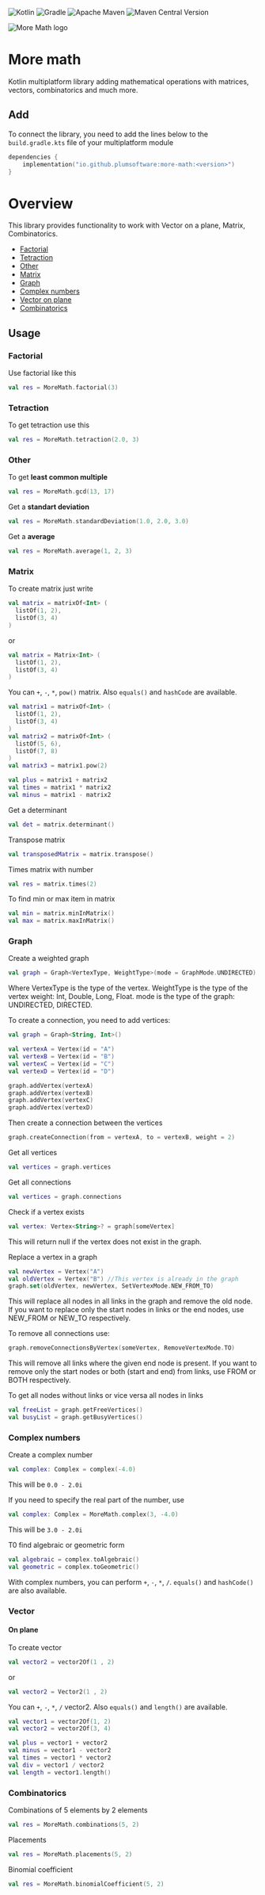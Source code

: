 ![Kotlin](https://img.shields.io/badge/kotlin-%237F52FF.svg?style=for-the-badge&logo=kotlin&logoColor=white)
![Gradle](https://img.shields.io/badge/Gradle-02303A.svg?style=for-the-badge&logo=Gradle&logoColor=white)
![Apache Maven](https://img.shields.io/badge/Apache%20Maven-C71A36?style=for-the-badge&logo=Apache%20Maven&logoColor=white)
![Maven Central Version](https://img.shields.io/maven-central/v/io.github.plumsoftware/more-math?style=for-the-badge&logo=kotlin&logoColor=white&logoSize=auto&label=more%20math&labelColor=orange&color=orange)

![More Math logo](https://github.com/plumsoftware/more-math/blob/develop-v0.0.1/docs/images/logo.png)

# More math

Kotlin multiplatform library adding mathematical operations with matrices, vectors, combinatorics and much more.

## Add

To connect the library, you need to add the lines below to the ```build.gradle.kts``` file of your multiplatform module
```kotlin
dependencies {
    implementation("io.github.plumsoftware:more-math:<version>")
}
```

# Overview

This library provides functionality to work with Vector on a plane, Matrix, Combinatorics.

* [Factorial](#Factorial)
* [Tetraction](#Tetraction)
* [Other](#Other)
* [Matrix](#Matrix)
* [Graph](#Graph)
* [Complex numbers](#Complex-numbers)
* [Vector on plane](#Vector)
* [Combinatorics](#Combinatorics)

## Usage

### Factorial
Use factorial like this
```kotlin
val res = MoreMath.factorial(3)
```



### Tetraction
To get tetraction use this
```kotlin
val res = MoreMath.tetraction(2.0, 3)
```


### Other
To get **least common multiple**
```kotlin
val res = MoreMath.gcd(13, 17)
```

Get a **standart deviation**
```kotlin
val res = MoreMath.standardDeviation(1.0, 2.0, 3.0)
```

Get a **average**
```kotlin
val res = MoreMath.average(1, 2, 3)
```


### Matrix
To create matrix just write
```kotlin
val matrix = matrixOf<Int> (
  listOf(1, 2),
  listOf(3, 4)
)
```
or
```kotlin
val matrix = Matrix<Int> (
  listOf(1, 2),
  listOf(3, 4)
)
```

You can ```+```, ```-```, ```*```, ```pow()``` matrix. Also ```equals()``` and ```hashCode``` are available.
```kotlin
val matrix1 = matrixOf<Int> (
  listOf(1, 2),
  listOf(3, 4)
)
val matrix2 = matrixOf<Int> (
  listOf(5, 6),
  listOf(7, 8)
)
val matrix3 = matrix1.pow(2)

val plus = matrix1 + matrix2
val times = matrix1 * matrix2
val minus = matrix1 - matrix2
```

Get a determinant
```kotlin
val det = matrix.determinant()
```

Transpose matrix
```kotlin
val transposedMatrix = matrix.transpose()
```

Times matrix with number
```kotlin
val res = matrix.times(2)
```

To find min or max item in matrix
```kotlin
val min = matrix.minInMatrix()
val max = matrix.maxInMatrix()
```


### Graph
Create a weighted graph
```kotlin
val graph = Graph<VertexType, WeightType>(mode = GraphMode.UNDIRECTED)
```

Where VertexType is the type of the vertex. WeightType is the type of the vertex weight: Int, Double, Long, Float. mode is the type of the graph: UNDIRECTED, DIRECTED.

To create a connection, you need to add vertices:
```kotlin
val graph = Graph<String, Int>()

val vertexA = Vertex(id = "A")
val vertexB = Vertex(id = "B")
val vertexC = Vertex(id = "C")
val vertexD = Vertex(id = "D")

graph.addVertex(vertexA)
graph.addVertex(vertexB)
graph.addVertex(vertexC)
graph.addVertex(vertexD)
```

Then create a connection between the vertices
```kotlin
graph.createConnection(from = vertexA, to = vertexB, weight = 2)
```

Get all vertices
```kotlin
val vertices = graph.vertices
```

Get all connections
```kotlin
val vertices = graph.connections
```
Check if a vertex exists
```kotlin
val vertex: Vertex<String>? = graph[someVertex]
```
This will return null if the vertex does not exist in the graph.

Replace a vertex in a graph

```kotlin
val newVertex = Vertex("A")
val oldVertex = Vertex("B") //This vertex is already in the graph
graph.set(oldVertex, newVertex, SetVertexMode.NEW_FROM_TO)
```
This will replace all nodes in all links in the graph and remove the old node. If you want to replace only the start nodes in links or the end nodes, use NEW_FROM or NEW_TO respectively.

To remove all connections use:
```kotlin
graph.removeConnectionsByVertex(someVertex, RemoveVertexMode.TO)
```

This will remove all links where the given end node is present. If you want to remove only the start nodes or both (start and end) from links, use FROM or BOTH respectively.

To get all nodes without links or vice versa all nodes in links
```kotlin
val freeList = graph.getFreeVertices()
val busyList = graph.getBusyVertices()
```


### Complex numbers
Create a complex number
```kotlin
val complex: Complex = complex(-4.0)
```
This will be ```0.0 - 2.0i```

If you need to specify the real part of the number, use
```kotlin
val complex: Complex = MoreMath.complex(3, -4.0)
```
This will be ```3.0 - 2.0i```

T0 find algebraic or geometric form
```kotlin
val algebraic = complex.toAlgebraic()
val geometric = complex.toGeometric()
```

With complex numbers, you can perform ```+```, ```-```, ```*```, ```/```. ```equals()``` and ```hashCode()``` are also available.



### Vector

#### On plane
To create vector
```kotlin
val vector2 = vector2Of(1 , 2)
```
or
```kotlin
val vector2 = Vector2(1 , 2)
```

You can ```+```, ```-```, ```*```, ```/``` vector2. Also ```equals()``` and ```length()``` are available.
```kotlin
val vector1 = vector2Of(1, 2)
val vector2 = vector2Of(3, 4)

val plus = vector1 + vector2
val minus = vector1 - vector2
val times = vector1 * vector2
val div = vector1 / vector2
val length = vector1.length()
```



### Combinatorics

Combinations of 5 elements by 2 elements 
```kotlin
val res = MoreMath.combinations(5, 2)
```

Placements
```kotlin
val res = MoreMath.placements(5, 2)
```

Binomial coefficient
```kotlin
val res = MoreMath.binomialCoefficient(5, 2)
```
